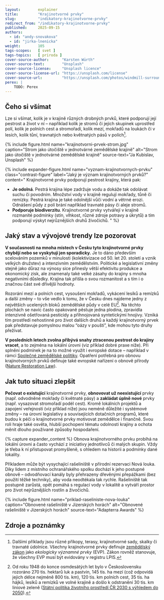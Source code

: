 ```yaml
---
layout:        explainer
title:         "Krajinotvorné prvky"
slug:          "indikatory-krajinotvorne-prvky"
redirect_from: "/indikatory-krajinotvorne-prvky"
published:     2025-09-15
authors:
  - id: "andy-snovakova"
  - id: "jirka-lnenicka"
weight:        105
tags-scopes:   [ svet ]
tags-topics:   [ priroda ]
cover-source-author:      "Karsten Würth"
cover-source-text:        "Unsplash"
cover-source-license:     "Unsplash licence"
cover-source-license-url: "https://unsplash.com/license"
cover-source-url:         "https://unsplash.com/photos/windmill-surrounded-by-grass-during-daytime-w_a40DuyPAc"
perex: |
    TODO: Perex
---
```


## Čeho si všímat

Lze si všímat, kolik je v krajině různých drobných prvků, které podporují její pestrost a život v ní – například kolik je stromů či jejich skupinek uprostřed polí, kolik je polních cest a stromořadí, kolik mezí, mokřadů na loukách či v lesích, kolik tůní, travnatých nebo květnatých pásů v polích[^EVP].

{% include figure.html
    name="krajinotvorni-prvek-strom.jpg"
    caption="Strom jako útočiště v jednotvárné zemědělské krajině"
    alt="Strom jako útočiště v jednotvárné zemědělské krajině"
    source-text="Ja Kubislav, Unsplash"
%}

{% include expander-figure.html
    name="vyznam-krajinotvornych-prvku"
    class="contrast-figure"
    label="Jaký je význam krajinotvorných prvků?"
    content="
Krajinotvorné prvky podporují pestrost krajiny, která pak:
- **Je odolná**. Pestrá krajina lépe zadržuje vodu a dokáže tak odolávat suchu či povodním. Množství vody v krajině regulují mokřady, tůně či remízky. Pestrá krajina je také odolnější vůči vodní a větrné erozi. Odnášení půdy z polí brání například travnaté pásy či aleje stromů.
- **Podporuje biodiverzitu**. Krajinotvorné prvky vytvářejí v krajině rozmanité podmínky (stín, vlhkost, různé zdroje potravy a úkrytů) a tím podporují výskyt nejrůznějších druhů živočichů.
"
%}

## Jaký stav a vývojové trendy lze pozorovat

**V současnosti na mnoha místech v Česku tyto krajinotvorné prvky chybějí nebo se vyskytují jen sporadicky.** Je to dáno především scelováním pozemků v minulosti (kolektivizace od 50. let 20. století a vznik velkých družstev) a intenzivním zemědělstvím. Politické a legislativní změny stejně jako důraz na výnosy sice přinesly větší efektivitu produkce a ekonomický zisk, ale znamenaly také velké zásahy do krajiny s mnoha negativními důsledky. Krajina tak přišla o svou rozmanitost a s tím i o značnou část své dřívější hodnoty. 

Rozorání mezí a polních cest, vysoušení mokřadů, vykácení lesíků a remízků a další změny – to vše vedlo k tomu, že v Česku dnes najdeme jedny z největších ucelených bloků zemědělské půdy v celé EU[^kolektivizace]. Na těchto plochách se navíc často opakovaně pěstuje jedna plodina, zpravidla intenzivně ošetřovaná pesticidy a přihnojovaná syntetickými hnojivy. Vzniká tím prostředí nehostinné pro život dalších druhů a každý krajinotvorný prvek pak představuje pomyslnou malou “oázy v poušti”, kde mohou tyto druhy přežívat. 

**V posledních letech zvolna přibývá snahy ztracenou pestrost do krajiny vracet**, a to zejména na lokální úrovni (viz příklad dobré praxe níže). Při splnění podmínek je na to možné využít i evropské dotace – například v rámci [Společné zemědělské politiky](https://agriculture.ec.europa.eu/common-agricultural-policy/cap-overview/cap-glance_en). Opatření potřebná pro obnovu krajinotvorných prvků definuje také evropské nařízení o obnově přírody ([Nature Restoration Law](https://eur-lex.europa.eu/legal-content/EN/TXT/?uri=CELEX%3A52022PC0304)). 


## Jak tuto situaci zlepšit

**Pečovat o existující** krajinotvorné prvky, **obnovovat už neexistující** prvky (např. odvodněné mokřady či květnaté pásy) a **zakládat úplně nové** prvky (např. vysazovat stromořadí podél cest). 
Kromě lokálních projektů a zapojení veřejnosti (viz příklad níže) jsou neméně důležité i systémové změny – na úrovni legislativy a souvisejících dotačních programů, které budou k péči o krajinotvorné prvky motivovat zemědělce i finančně. Svou roli hraje také osvěta, hlubší pochopení tématu odolnosti krajiny a ochota měnit dlouho používané způsoby hospodaření. 

{% capture expander_content %}
Obnova krajinotvorného prvku probíhá na lokální úrovni a často vychází z iniciativy jednotlivců či malých skupin. Vždy je třeba k ní přistupovat promyšleně, s ohledem na historii a podmínky dané lokality.

Příkladem může být vysychající rašeliniště v přírodní rezervaci Nová louka. Díky lidem z místního ochranářského spolku dochází k jeho postupné obnově – odvodňovací kanály byly přehrazeny dřevěnými přepážkami (bez použití těžké techniky), aby voda neodtékala tak rychle.
Rašeliniště tak postupně zarůstá, opět pomáhá s regulací vody v lokalitě a vytváří prostor pro život nejrůznějších rostlin a živočichů.

{% include figure.html
   name="priklad-raseliniste-nova-louka"
   caption="Obnovené rašeliniště v Jizerských horách"
   alt="Obnovené rašeliniště v Jizerských horách"
   source-text="Adapterra Awards"
%}




## Zdroje a poznámky

[^EVP]: Dalšími příklady jsou různé příkopy, terasy, krajinotvorné sady, skalky či travnaté údolnice. Všechny krajinotvorné prvky definuje [zemědělský zákon](https://www.zakonyprolidi.cz/cs/1997-252) jako *ekologicky významné prvky* (EVP). Zákon rovněž stanovuje, že všechny EVP musí být evidovány v registru LPIS.
[^kolektivizace]: Od roku 1948 do konce osmdesátých let bylo v Československu rozoráno 270 tis. hektarů luk a pastvin, 145 tis. ha mezí (což odpovídá jejich délce nejméně 800 tis. km), 120 tis. km polních cest, 35 tis. ha hájků, lesíků a remízků ve volné krajině a došlo k odstranění 30 tis. km liniové zeleně ([Státní politika životního prostředí ČR 2030 s výhledem do 2050](https://www.mzp.cz/system/files/2024-07/OPZPUR-statni_politika_zp_2030_s_vyhledem_2050-20220615.pdf)).
